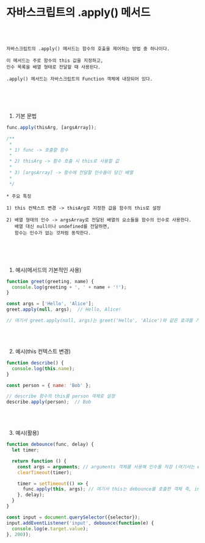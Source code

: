 # 자바스크립트의 .apply() 메서드

<br /><br />

```
자바스크립트의 .apply() 메서드는 함수의 호출을 제어하는 방법 중 하나이다.

이 메서드는 주로 함수의 this 값을 지정하고,
인수 목록을 배열 형태로 전달할 때 사용된다.

.apply() 메서드는 자바스크립트의 Function 객체에 내장되어 있다.
```

<br /><br /><br />

1. 기본 문법

```javascript
func.apply(thisArg, [argsArray]);

/**
 *
 * 1) func -> 호출할 함수
 *
 * 2) thisArg -> 함수 호출 시 this로 사용할 값
 *
 * 3) [argsArray] -> 함수에 전달할 인수들이 담긴 배열
 *
 */
```

```
* 주요 특징

1) this 컨텍스트 변경 -> thisArg로 지정한 값을 함수의 this로 설정

2) 배열 형태의 인수 -> argsArray로 전달된 배열의 요소들을 함수의 인수로 사용한다.
   배열 대신 null이나 undefined를 전달하면,
   함수는 인수가 없는 것처럼 동작한다.
```

<br /><br /><br />

1. 예시(메서드의 기본적인 사용)

```javascript
function greet(greeting, name) {
  console.log(greeting + ', ' + name + '!');
}

const args = ['Hello', 'Alice'];
greet.apply(null, args);  // Hello, Alice!

// 여기서 greet.apply(null, args)는 greet('Hello', 'Alice')와 같은 효과를 가진다.
```

<br /><br />

2. 예시(this 컨텍스트 변경)

```javascript
function describe() {
  console.log(this.name);
}

const person = { name: 'Bob' };

// describe 함수의 this를 person 객체로 설정
describe.apply(person);  // Bob
```

<br /><br />

3. 예시(활용)

```javascript
function debounce(func, delay) {
  let timer;

  return function () {
    const args = arguments; // arguments 객체를 사용해 인수를 저장 (여기서는 event 객체)
    clearTimeout(timer);

    timer = setTimeout(() => {
      func.apply(this, args); // 여기서 this는 debounce를 호출한 객체 즉, input
    }, delay);
  }
}

const input = document.querySelector({selector});
input.addEventListener('input', debounce(function(e) {
  console.log(e.target.value);
}, 200));
```
